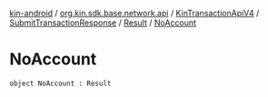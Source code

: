 [kin-android](../../../../index.md) / [org.kin.sdk.base.network.api](../../../index.md) / [KinTransactionApiV4](../../index.md) / [SubmitTransactionResponse](../index.md) / [Result](index.md) / [NoAccount](./-no-account.md)

# NoAccount

`object NoAccount : Result`